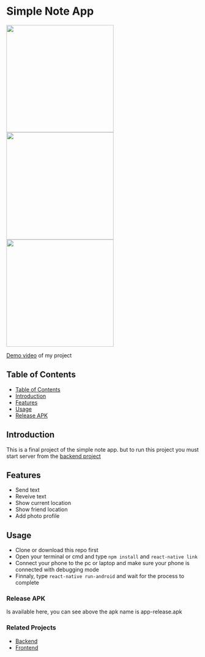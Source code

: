# Simple Note App

<div>
  <img src="https://mockuphone.com/upload/a57430d2442470ae82a9fbb4801fc1aa/googlepixelquiteblack/pixel_quite_black_portrait.png" width="280">
  <img src="https://mockuphone.com/upload/e62c1ef347fc1667990111a68e43f3ca/googlepixelquiteblack/pixel_quite_black_portrait.png" width="280">
  <img src="https://mockuphone.com/upload/61bc31abadf897fe203f938bcf86e356/googlepixelquiteblack/pixel_quite_black_portrait.png" width="280">
</div>

[Demo video](https://www.instagram.com/tv/BzoqXOflk6m/?utm_source=ig_web_options_share_sheet) of my project

## Table of Contents

- [Table of Contents](#Table-of-Contents)
- [Introduction](#Introduction)
- [Features](#Features)
- [Usage](#Usage)
- [Release APK](#Release-APK)

## Introduction

This is a final project of the simple note app. but to run this project you must start server from the [backend project](https://github.com/fdlnfjrrmdni/simple-note-backend)

## Features

- Send text
- Reveive text
- Show current location
- Show friend location
- Add photo profile

## Usage

- Clone or download this repo first
- Open your terminal or cmd and type `npm install` and `react-native link`
- Connect your phone to the pc or laptop and make sure your phone is connected with debugging mode
- Finnaly, type `react-native run-android` and wait for the process to complete

### Release APK

Is available here, you can see above the apk name is app-release.apk

### Related Projects

* [Backend](https://github.com/fdlnfjrrmdni/simple-note-frontend)
* [Frontend](https://github.com/fdlnfjrrmdni/simple-note-backend)

